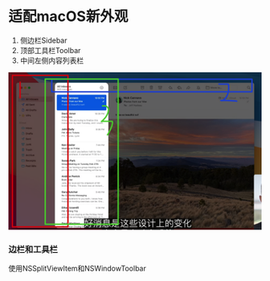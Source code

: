# 适配macOS新外观

1. 侧边栏Sidebar
2. 顶部工具栏Toolbar
3. 中间左侧内容列表栏



<img src="./README.assets/image-20240716163300157.png" alt="image-20240716163300157" style="zoom:50%;" />

### 边栏和工具栏

使用NSSplitViewItem和NSWindowToolbar

